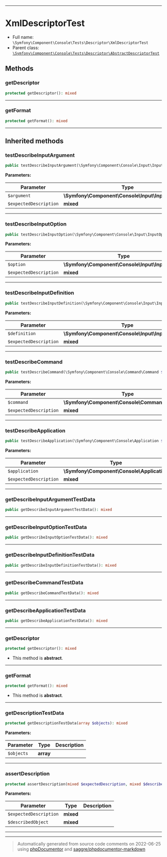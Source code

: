 ***

# XmlDescriptorTest





* Full name: `\Symfony\Component\Console\Tests\Descriptor\XmlDescriptorTest`
* Parent class: [`\Symfony\Component\Console\Tests\Descriptor\AbstractDescriptorTest`](./AbstractDescriptorTest.md)




## Methods


### getDescriptor



```php
protected getDescriptor(): mixed
```











***

### getFormat



```php
protected getFormat(): mixed
```











***


## Inherited methods


### testDescribeInputArgument



```php
public testDescribeInputArgument(\Symfony\Component\Console\Input\InputArgument $argument, mixed $expectedDescription): mixed
```








**Parameters:**

| Parameter | Type | Description |
|-----------|------|-------------|
| `$argument` | **\Symfony\Component\Console\Input\InputArgument** |  |
| `$expectedDescription` | **mixed** |  |




***

### testDescribeInputOption



```php
public testDescribeInputOption(\Symfony\Component\Console\Input\InputOption $option, mixed $expectedDescription): mixed
```








**Parameters:**

| Parameter | Type | Description |
|-----------|------|-------------|
| `$option` | **\Symfony\Component\Console\Input\InputOption** |  |
| `$expectedDescription` | **mixed** |  |




***

### testDescribeInputDefinition



```php
public testDescribeInputDefinition(\Symfony\Component\Console\Input\InputDefinition $definition, mixed $expectedDescription): mixed
```








**Parameters:**

| Parameter | Type | Description |
|-----------|------|-------------|
| `$definition` | **\Symfony\Component\Console\Input\InputDefinition** |  |
| `$expectedDescription` | **mixed** |  |




***

### testDescribeCommand



```php
public testDescribeCommand(\Symfony\Component\Console\Command\Command $command, mixed $expectedDescription): mixed
```








**Parameters:**

| Parameter | Type | Description |
|-----------|------|-------------|
| `$command` | **\Symfony\Component\Console\Command\Command** |  |
| `$expectedDescription` | **mixed** |  |




***

### testDescribeApplication



```php
public testDescribeApplication(\Symfony\Component\Console\Application $application, mixed $expectedDescription): mixed
```








**Parameters:**

| Parameter | Type | Description |
|-----------|------|-------------|
| `$application` | **\Symfony\Component\Console\Application** |  |
| `$expectedDescription` | **mixed** |  |




***

### getDescribeInputArgumentTestData



```php
public getDescribeInputArgumentTestData(): mixed
```











***

### getDescribeInputOptionTestData



```php
public getDescribeInputOptionTestData(): mixed
```











***

### getDescribeInputDefinitionTestData



```php
public getDescribeInputDefinitionTestData(): mixed
```











***

### getDescribeCommandTestData



```php
public getDescribeCommandTestData(): mixed
```











***

### getDescribeApplicationTestData



```php
public getDescribeApplicationTestData(): mixed
```











***

### getDescriptor



```php
protected getDescriptor(): mixed
```




* This method is **abstract**.






***

### getFormat



```php
protected getFormat(): mixed
```




* This method is **abstract**.






***

### getDescriptionTestData



```php
protected getDescriptionTestData(array $objects): mixed
```








**Parameters:**

| Parameter | Type | Description |
|-----------|------|-------------|
| `$objects` | **array** |  |




***

### assertDescription



```php
protected assertDescription(mixed $expectedDescription, mixed $describedObject): mixed
```








**Parameters:**

| Parameter | Type | Description |
|-----------|------|-------------|
| `$expectedDescription` | **mixed** |  |
| `$describedObject` | **mixed** |  |




***


***
> Automatically generated from source code comments on 2022-06-25 using [phpDocumentor](http://www.phpdoc.org/) and [saggre/phpdocumentor-markdown](https://github.com/Saggre/phpDocumentor-markdown)
